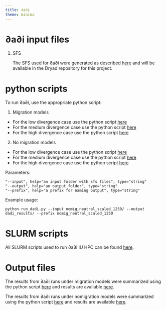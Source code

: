 ```yaml
---
title: ∂a∂i
theme: minima
---
```


# ∂a∂i input files

1. SFS

    The SFS used for ∂a∂i were generated as described [here](https://github.com/meganlsmith/selectionandmigration/blob/main/docs/sfs.md) and will be available in the Dryad repository for this project.

# python scripts

To run ∂a∂i, use the appropriate python script:

1. Migration models
* For the low divergence case use the python script [here](https://github.com/meganlsmith/selectionandmigration/blob/main/scripts/python/dadi/run_dadi.py)
* For the medium divergence case use the python script [here](https://github.com/meganlsmith/selectionandmigration/blob/main/scripts/python/dadi/run_dadi_5k.py)
* For the high divergence case use the python script [here](https://github.com/meganlsmith/selectionandmigration/blob/main/scripts/python/dadi/run_dadi_20k.py)

2. No migration models
* For the low divergence case use the python script [here](https://github.com/meganlsmith/selectionandmigration/blob/main/scripts/python/dadi/run_dadi_nomig.py)
* For the medium divergence case use the python script [here](https://github.com/meganlsmith/selectionandmigration/blob/main/scripts/python/dadi/run_dadi_5k_nomig.py)
* For the high divergence case use the python script [here](https://github.com/meganlsmith/selectionandmigration/blob/main/scripts/python/dadi/run_dadi_20k_nomig.py)

Parameters:
```
"--input", help="an input folder with sfs files", type="string"
"--output", help="an output folder", type="string"
"--prefix", help="a prefix for naming output", type="string"
```
Example usage:  
```
python run_dadi.py --input nomig_neutral_scaled_1250/ --output dadi_results/ --prefix nomig_neutral_scaled_1250
```


# SLURM scripts

All SLURM scripts used to run ∂a∂i IU HPC can be found [here](https://github.com/meganlsmith/selectionandmigration/blob/main/scripts/slurm/dadi).

# Output files

The results from ∂a∂i runs under migration models were summarized using the python script [here](https://github.com/meganlsmith/selectionandmigration/blob/main/scripts/python/dadi/summarize_dadi.py) and results are available [here](https://github.com/meganlsmith/selectionandmigration/blob/main/results/dadi/results_summary.csv).

The results from ∂a∂i runs under nomigration models were summarized using the python script [here](https://github.com/meganlsmith/selectionandmigration/blob/main/scripts/python/dadi/compare_models.py) and results are available [here](https://github.com/meganlsmith/selectionandmigration/blob/main/results/dadi/dadi_LRT_results.csv).


